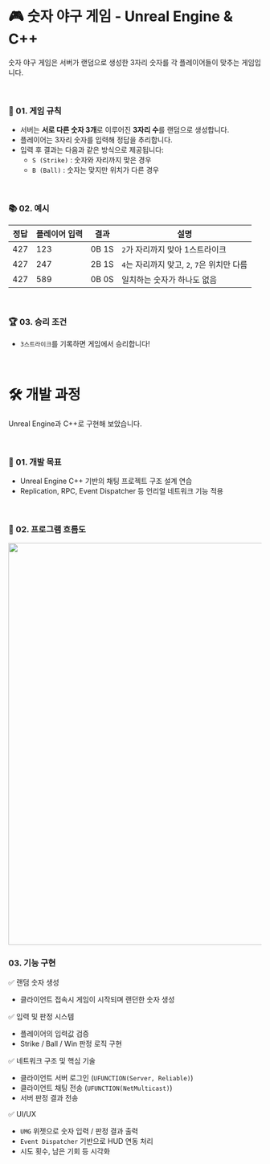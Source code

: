 # 🎮 숫자 야구 게임 - Unreal Engine & C++
숫자 야구 게임은 서버가 랜덤으로 생성한 3자리 숫자를 각 플레이어들이 맞추는 게임입니다. <br>

<br>

### 📌 01. 게임 규칙
- 서버는 **서로 다른 숫자 3개**로 이루어진 **3자리 수**를 랜덤으로 생성합니다.
- 플레이어는 3자리 숫자를 입력해 정답을 추리합니다.
- 입력 후 결과는 다음과 같은 방식으로 제공됩니다:
  - `S (Strike)` : 숫자와 자리까지 맞은 경우
  - `B (Ball)` : 숫자는 맞지만 위치가 다른 경우

<br>

### 📚 02. 예시
| 정답 | 플레이어 입력 | 결과   | 설명                                        |
|-----|--------------|--------|---------------------------------------------|
| 427 | 123          | 0B 1S  | `2`가 자리까지 맞아 1스트라이크               |
| 427 | 247          | 2B 1S  | `4`는 자리까지 맞고, `2`, `7`은 위치만 다름      |
| 427 | 589          | 0B 0S  | 일치하는 숫자가 하나도 없음                   |

<br>

### 🏆 03. 승리 조건
- `3스트라이크`를 기록하면 게임에서 승리합니다!

<br>

# 🛠 개발 과정
Unreal Engine과 C++로 구현해 보았습니다.

<br>

### 📌 01. 개발 목표
- Unreal Engine C++ 기반의 채팅 프로젝트 구조 설계 연습
- Replication, RPC, Event Dispatcher 등 언리얼 네트워크 기능 적용

<br>

### 🚀 02. 프로그램 흐름도

<img src="https://github.com/user-attachments/assets/da235b96-66d3-4b0d-a05f-78f593d4ebeb" width="800" height="800"/>


### 03. 기능 구현
✅ 랜덤 숫자 생성
- 클라이언트 접속시 게임이 시작되며 랜던한 숫자 생성

✅ 입력 및 판정 시스템
- 플레이어의 입력값 검증
- Strike / Ball / Win 판정 로직 구현

✅ 네트워크 구조 및 핵심 기술
- 클라이언트 서버 로그인 (`UFUNCTION(Server, Reliable)`)
- 클라이언트 채팅 전송 (`UFUNCTION(NetMulticast)`)
- 서버 판정 결과 전송

✅ UI/UX
- `UMG` 위젯으로 숫자 입력 / 판정 결과 출력
- `Event Dispatcher` 기반으로 HUD 연동 처리
- 시도 횟수, 남은 기회 등 시각화
